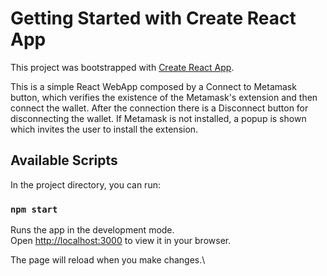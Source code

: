# Getting Started with Create React App

This project was bootstrapped with [Create React App](https://github.com/facebook/create-react-app).

This is a simple React WebApp composed by a Connect to Metamask button, which verifies the existence of the Metamask's
extension and then connect the wallet. After the connection there is a Disconnect button for disconnecting the wallet.
If Metamask is not installed, a popup is shown which invites the user to install the extension.

## Available Scripts

In the project directory, you can run:

### `npm start`

Runs the app in the development mode.\
Open [http://localhost:3000](http://localhost:3000) to view it in your browser.

The page will reload when you make changes.\
